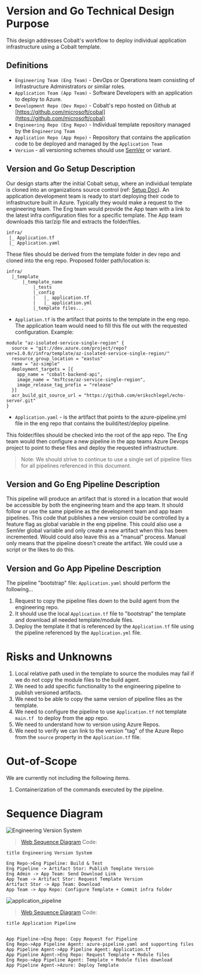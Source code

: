 # Version and Go Technical Design Purpose

This design addresses Cobalt's workflow to deploy individual application infrastructure using a Cobalt template.

## Definitions
 - `Engineering Team (Eng Team)` - DevOps or Operations team consisting of Infrastructure Administrators or similar roles.
 - `Application Team (App Team)` - Software Developers with an application to deploy to Azure.
 - `Development Repo (Dev Repo)` - Cobalt's repo hosted on Github at [https://github.com/microsoft/cobal](https://github.com/microsoft/cobal)
 - `Engineering Repo (Eng Repo)` - Individual template repository managed by the `Engineering Team`
 - `Application Repo (App Repo)` - Repository that contains the application code to be deployed and managed by the `Application Team`
 - `Version` - all versioning schemes should use [SemVer](https://semver.org/) or variant. 

## Version and Go Setup Description
Our design starts after the initial Cobalt setup, where an individual template is cloned into an organizations source control (ref: [Setup Doc](https://github.com/microsoft/cobalt/blob/master/docs/GETTING_STARTED_APP_DEV.md)). An application development team is ready to start deploying their code to infrastructure built in Azure. Typically they would make a request to the engineering team. The Eng team would provide the App team with a link to the latest infra configuration files for a specific template. The App team downloads this tar/zip file and extracts the folder/files.

```
infra/
 |_ Application.tf
 |_ Application.yaml
```

These files should be derived from the template folder in dev repo and cloned into the eng repo. Proposed folder path/location is:

```
infra/
  |_template
      |_template_name
          |_tests
          |_config
          |   |_ application.tf
          |   |_ application.yml
          |_template files...
```

 - `Appliation.tf` is the artifact that points to the template in the eng repo. The application team would need to fill this file out with the requested configuration. Example:

 ```
 module "az-isolated-service-single-region" {
   source = "git://dev.azure.com/project/repo?ver=1.0.0//infra/template/az-isolated-service-single-region/"
   resource_group_location = "eastus"
   name = "az-simple"
   deployment_targets = [{
     app_name = "cobalt-backend-api",
     image_name = "msftcse/az-service-single-region",
     image_release_tag_prefix = "release"
   }]
   acr_build_git_source_url = "https://github.com/erikschlegel/echo-server.git"
}
 ```

 - `Application.yaml` - is the artifact that points to the azure-pipeline.yml file in the eng repo that contains the build/test/deploy pipeline.

This folder/files should be checked into the root of the app repo. The Eng team would then configure a new pipeline in the app teams Azure Devops project to point to these files and deploy the requested infrastructure.

> Note: We should strive to continue to use a single set of pipeline files for all pipelines referenced in this document.

## Version and Go Eng Pipeline Description

This pipeline will produce an artifact that is stored in a location that would be accessible by both the engineering team and the app team. It should follow or use the same pipeline as the development team and app team pipelines. This code that publishes a new version could be controlled by a feature flag as global variable in the eng pipeline. This could also use a SemVer global variable and only create a new artifact when this has been incremented. Would could also leave this as a "manual" process. Manual only means that the pipeline doesn't create the artifact. We could use a script or the likes to do this.

## Version and Go App Pipeline Description

The pipeline "bootstrap" file: `Application.yaml` should perform the following...

1. Request to copy the pipeline files down to the build agent from the engineering repo.
2. It should use the local `Application.tf` file to "bootstrap" the template and download all needed template/module files.
3. Deploy the template it that is referenced by the `Application.tf` file using the pipeline referenced by the `Application.yml` file.

# Risks and Unknowns

1. Local relative path used in the template to source the modules may fail if we do not copy the module files to the build agent.
2. We need to add specific functionality to the engineering pipeline to publish versioned artifacts.
3. We need to be able to copy the same version of pipeline files as the template.
4. We need to configure the pipeline to use `Application.tf` not template `main.tf ` to deploy from the app repo.
5. We need to understand how to version using Azure Repos. 
6. We need to verify we can link to the version "tag" of the Azure Repo from the `source` property in the `Application.tf` file.

# Out-of-Scope

We are currently not including the following items.

  1. Containerization of the commands executed by the pipeline.

# Sequence Diagram

![Engineering Version System](https://user-images.githubusercontent.com/17349002/64083850-49df4900-ccf3-11e9-9e06-af6dbb468cdc.png)

> [Web Sequence Diagram](https://www.websequencediagrams.com/) Code:
```
title Engineering Version System

Eng Repo->Eng Pipeline: Build & Test
Eng Pipeline -> Artifact Stor: Publish Template Version
Eng Admin -> App Team: Send Download Link
App Team -> Artifact Stor: Request Template Version
Artifact Stor -> App Team: Download
App Team -> App Repo: Configure Template + Commit infra folder
```

![application_pipeline](https://user-images.githubusercontent.com/17349002/64084044-ff5ecc00-ccf4-11e9-8ddb-f858b335f325.png)

> [Web Sequence Diagram](https://www.websequencediagrams.com/) Code:
```
title Application Pipeline


App Pipeline->Eng Repo: Copy Request for Pipeline
Eng Repo->App Pipeline Agent: azure-pipeline.yaml and supporting files
App Pipeline Agent->App Pipeline Agent: Application.tf
App Pipeline Agent->Eng Repo: Request Template + Module files
Eng Repo->App Pipeline Agent: Template + Module files download
App Pipeline Agent->Azure: Deploy Template
```
